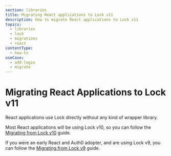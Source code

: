 ```yaml
---
section: libraries
title: Migrating React applications to Lock v11
description: How to migrate React applications to Lock v11
topics:
  - libraries
  - lock
  - migrations
  - react
contentType:
  - how-to
useCase:
  - add-login
  - migrate
---
```

# Migrating React Applications to Lock v11

React applications use Lock directly without any kind of wrapper library.

Most React applications will be using Lock v10, so you can follow the [Migrating from Lock v10](/libraries/lock/v11/migration-v10-v11) guide.

If you were an early React and Auth0 adopter, and are using Lock v9, you can follow the [Migrating from Lock v9](/libraries/lock/v11/migration-v9-v11) guide.
